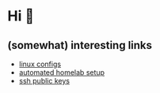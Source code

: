 # Hi 👋

## (somewhat) interesting links
- [linux configs](https://github.com/nilsdev/dotfiles)
- [automated homelab setup](https://github.com/nilsdev/homelab)
- [ssh public keys](https://github.com/nilsdev.keys)

